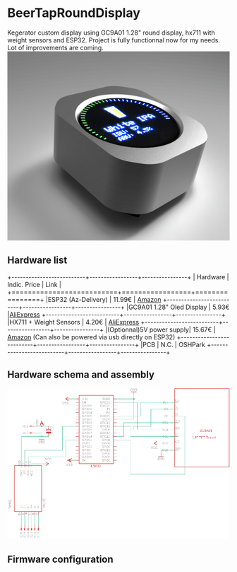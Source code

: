 # BeerTapRoundDisplay
Kegerator custom display using GC9A01 1.28" round display, hx711 with weight sensors and ESP32.
Project is fully functionnal now for my needs. Lot of improvements are coming.
![](https://github.com/smillier/BeerTapRoundDisplay/blob/master/doc/render1.png)
## Hardware list
+--------------------------+-----------------+----------------+
| Hardware                 | Indic. Price    | Link           |
+==========================+=================+================+
|ESP32 (Az-Delivery)       | 11.99€          | [Amazon](https://www.amazon.fr/gp/product/B071P98VTG/ref=ppx_yo_dt_b_search_asin_title?ie=UTF8&th=1)
+--------------------------+-----------------+----------------+
|GC9A01 1.28" Oled Display | 5.93€           |[AliExpress](https://www.aliexpress.com/item/1005004296043855.html?spm=a2g0o.order_list.0.0.5a9f1802KPwI7w)
+--------------------------+-----------------+----------------+
|HX711 + Weight Sensors    | 4.20€           | <a href="https://www.aliexpress.com/item/1005002176327047.html?spm=a2g0o.order_list.0.0.22171802zh8MgL" target="_blank">AliExpress</a>
+--------------------------+-----------------+----------------+
|(Optionnal)5V power supply| 15.67€          | <a href="https://www.amazon.fr/LED-Alimentation-15W-MeanWell-LPV-20-5/dp/B00MWQEMXG/ref=sr_1_57?crid=4FTTWEKA2H&keywords=5v+power+supply&qid=1656929563&sprefix=5V+po%2Caps%2C91&sr=8-57" target="_blank">Amazon</a> (Can also be powered via usb directly on ESP32)
+--------------------------+-----------------+----------------+
|PCB                       | N.C.            | OSHPark
+--------------------------+-----------------+----------------+


## Hardware schema and assembly
![](https://github.com/smillier/BeerTapRoundDisplay/blob/master/doc/schema.png)

## Firmware configuration